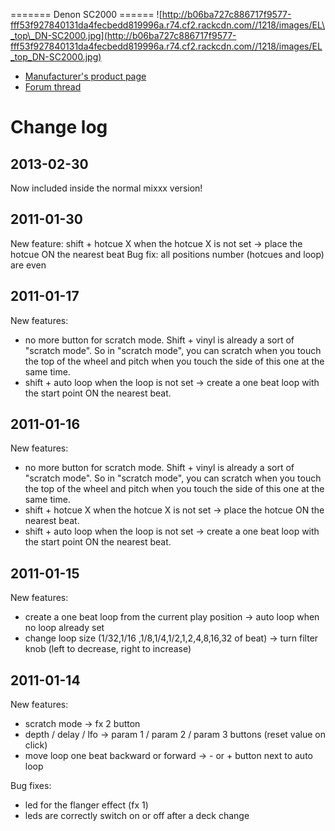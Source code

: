 \======= Denon SC2000 ======
![http://b06ba727c886717f9577-fff53f927840131da4fecbedd819996a.r74.cf2.rackcdn.com//1218/images/EL\_top\_DN-SC2000.jpg](http://b06ba727c886717f9577-fff53f927840131da4fecbedd819996a.r74.cf2.rackcdn.com//1218/images/EL_top_DN-SC2000.jpg)

  - [Manufacturer's product
    page](http://denondj.com/products/view/dn-sc2000)
  - [Forum thread](http://mixxx.org/forums/viewtopic.php?f=7&t=2048)

# Change log

## 2013-02-30

Now included inside the normal mixxx version\!

## 2011-01-30

New feature: shift + hotcue X when the hotcue X is not set -\> place the
hotcue ON the nearest beat Bug fix: all positions number (hotcues and
loop) are even

## 2011-01-17

New features:

  - no more button for scratch mode. Shift + vinyl is already a sort of
    "scratch mode". So in "scratch mode", you can scratch when you touch
    the top of the wheel and pitch when you touch the side of this one
    at the same time.
  - shift + auto loop when the loop is not set -\> create a one beat
    loop with the start point ON the nearest beat.

## 2011-01-16

New features:

  - no more button for scratch mode. Shift + vinyl is already a sort of
    "scratch mode". So in "scratch mode", you can scratch when you touch
    the top of the wheel and pitch when you touch the side of this one
    at the same time.
  - shift + hotcue X when the hotcue X is not set -\> place the hotcue
    ON the nearest beat.
  - shift + auto loop when the loop is not set -\> create a one beat
    loop with the start point ON the nearest beat.

## 2011-01-15

New features:

  - create a one beat loop from the current play position -\> auto loop
    when no loop already set
  - change loop size (1/32,1/16 ,1/8,1/4,1/2,1,2,4,8,16,32 of beat) -\>
    turn filter knob (left to decrease, right to increase)

## 2011-01-14

New features:

  - scratch mode -\> fx 2 button
  - depth / delay / lfo -\> param 1 / param 2 / param 3 buttons (reset
    value on click)
  - move loop one beat backward or forward -\> - or + button next to
    auto loop

Bug fixes:

  - led for the flanger effect (fx 1)
  - leds are correctly switch on or off after a deck change

